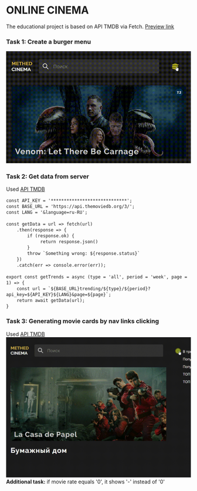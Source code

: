 # ONLINE CINEMA 
The educational project is based on API TMDB via Fetch. [Preview link](https://pesukarhutg.github.io/cinema-search/)

### Task 1: Create a burger menu
![burger menu gif](https://github.com/PesukarhuTG/cinema-search/blob/master/preview/gif-burger-menu.gif)

### Task 2: Get data from server
Used [API TMDB](https://www.themoviedb.org/) 

    const API_KEY = '*****************************';
    const BASE_URL = 'https://api.themoviedb.org/3/';
    const LANG = '&language=ru-RU';

    const getData = url => fetch(url)
        .then(response => {
            if (response.ok) {
                 return response.json()
            }
            throw `Something wrong: ${response.status}`
        })
        .catch(err => console.error(err));

    export const getTrends = async (type = 'all', period = 'week', page = 1) => {
        const url = `${BASE_URL}trending/${type}/${period}?api_key=${API_KEY}${LANG}&page=${page}`;
        return await getData(url);
    }
    
### Task 3: Generating movie cards by nav links clicking
Used [API TMDB](https://www.themoviedb.org/)<br>
![movie cards](https://github.com/PesukarhuTG/cinema-search/blob/master/preview/gif-link-navmenu.gif)
<br>**Additional task:** if movie rate equals '0', it shows '-' instead of '0'
